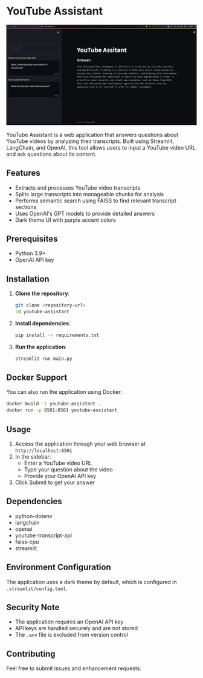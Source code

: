 # YouTube Assistant

![YouTube Assistant](<YouTube-Assistant.png>) <!-- Replace <image-url-here> with the actual image URL -->

YouTube Assistant is a web application that answers questions about YouTube videos by analyzing their transcripts. Built using Streamlit, LangChain, and OpenAI, this tool allows users to input a YouTube video URL and ask questions about its content.

## Features

- Extracts and processes YouTube video transcripts
- Splits large transcripts into manageable chunks for analysis
- Performs semantic search using FAISS to find relevant transcript sections
- Uses OpenAI's GPT models to provide detailed answers
- Dark theme UI with purple accent colors

## Prerequisites

- Python 3.9+
- OpenAI API key

## Installation

1. **Clone the repository**:
   ```bash
   git clone <repository-url>
   cd youtube-assistant
   ```

2. **Install dependencies**:
   ```bash
   pip install -r requirements.txt
   ```

3. **Run the application**:
   ```bash
   streamlit run main.py
   ```

## Docker Support

You can also run the application using Docker:

```bash
docker build -t youtube-assistant .
docker run -p 8501:8501 youtube-assistant
```

## Usage

1. Access the application through your web browser at `http://localhost:8501`
2. In the sidebar:
   - Enter a YouTube video URL
   - Type your question about the video
   - Provide your OpenAI API key
3. Click Submit to get your answer

## Dependencies

- python-dotenv
- langchain
- openai
- youtube-transcript-api
- faiss-cpu
- streamlit

## Environment Configuration

The application uses a dark theme by default, which is configured in `.streamlit/config.toml`.

## Security Note

- The application requires an OpenAI API key
- API keys are handled securely and are not stored
- The `.env` file is excluded from version control

## Contributing

Feel free to submit issues and enhancement requests.


